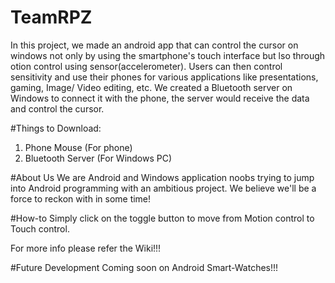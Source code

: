 # TeamRPZ

In this project, we made an android app that can control the cursor on windows not only by using the smartphone's touch interface but lso through otion control using sensor(accelerometer). Users can then control sensitivity and use their phones for various applications like presentations, gaming, Image/ Video editing, etc.
We created a Bluetooth server on Windows to connect it with the phone, the server would receive the data and control the cursor.

#Things to Download:
1. Phone Mouse (For phone)
2. Bluetooth Server (For Windows PC)

#About Us
We are Android and Windows application noobs trying to jump into Android programming with an ambitious project. We believe we'll be a force to reckon with in some time!

#How-to
Simply click on the toggle button to move from Motion control to Touch control.

For more info please refer the Wiki!!!

#Future Development
Coming soon on Android Smart-Watches!!!
